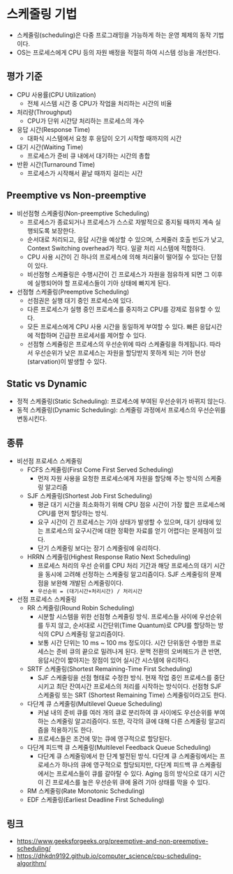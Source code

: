 # 스케줄링 기법
* 스케줄링(scheduling)은 다중 프로그래밍을 가능하게 하는 운영 체제의 동작 기법이다.
* OS는 프로세스에게 CPU 등의 자원 배정을 적절히 하여 시스템 성능을 개선한다.
## 평가 기준
* CPU 사용률(CPU Utilization)
    * 전체 시스템 시간 중 CPU가 작업을 처리하는 시간의 비율
* 처리량(Throughput)
    * CPU가 단위 시간당 처리하는 프로세스의 개수
* 응답 시간(Response Time)
    * 대화식 시스템에서 요청 후 응답이 오기 시작할 때까지의 시간
* 대기 시간(Waiting Time)
    * 프로세스가 준비 큐 내에서 대기하는 시간의 총합
* 반환 시간(Turnaround Time)
    * 프로세스가 시작해서 끝날 때까지 걸리는 시간
## Preemptive vs Non-preemptive
* 비선점형 스케줄링(Non-preemptive Scheduling)
    * 프로세스가 종료되거나 프로세스가 스스로 자발적으로 중지될 때까지 계속 실행되도록 보장한다.
    * 순서대로 처리되고, 응답 시간을 예상할 수 있으며, 스케줄러 호출 빈도가 낮고, Context Switching overhead가 적다. 일괄 처리 시스템에 적합하다.
    * CPU 사용 시간이 긴 하나의 프로세스에 의해 처리율이 떨어질 수 있다는 단점이 있다.
    * 비선점형 스케쥴링은 수행시간이 긴 프로세스가 자원을 점유하게 되면 그 이후에 실행되어야 할 프로세스들이 기아 상태에 빠지게 된다.
* 선점형 스케줄링(Preemptive Scheduling)
    * 선점권은 실행 대기 중인 프로세스에 있다.
    * 다른 프로세스가 실행 중인 프로세스를 중지하고 CPU를 강제로 점유할 수 있다.
    * 모든 프로세스에게 CPU 사용 시간을 동일하게 부여할 수 있다. 빠른 응답시간에 적합하며 긴급한 프로세서를 제어할 수 있다.
    * 선점형 스케쥴링은 프로세스의 우선순위에 따라 스케쥴링을 하게됩니다. 따라서 우선순위가 낮은 프로세스는 자원을 할당받지 못하게 되는 기아 현상(starvation)이 발생할 수 있다.
## Static vs Dynamic
* 정적 스케줄링(Static Scheduling): 프로세스에 부여된 우선순위가 바뀌지 않는다.
* 동적 스케줄링(Dynamic Scheduling): 스케줄링 과정에서 프로세스의 우선순위를 변동시킨다.
## 종류
* 비선점 프로세스 스케줄링
    * FCFS 스케줄링(First Come First Served Scheduling)
        * 먼저 자원 사용을 요청한 프로세스에게 자원을 할당해 주는 방식의 스케줄링 알고리즘
    * SJF 스케줄링(Shortest Job First Scheduling)
        * 평균 대기 시간을 최소화하기 위해 CPU 점유 시간이 가장 짧은 프로세스에 CPU를 먼저 할당하는 방식.
        * 요구 시간이 긴 프로세스는 기아 상태가 발생할 수 있으며, 대기 상태에 있는 프로세스의 요구시간에 대한 정확한 자료를 얻기 어렵다는 문제점이 있다.
        * 단기 스케줄링 보다는 장기 스케줄링에 유리하다.
    * HRRN 스케줄링(Highest Response Ratio Next Scheduling)
        * 프로세스 처리의 우선 순위를 CPU 처리 기간과 해당 프로세스의 대기 시간을 동시에 고려해 선정하는 스케줄링 알고리즘이다. SJF 스케줄링의 문제점을 보완해 개발된 스케줄링이다.
        * ```우선순위 = (대기시간+처리시간) / 처리시간```
* 선점 프로세스 스케줄링
    * RR 스케줄링(Round Robin Scheduling)
        * 시분할 시스템을 위한 선점형 스케줄링 방식. 프로세스들 사이에 우선순위를 두지 않고, 순서대로 시간단위(Time Quantum)로 CPU를 할당하는 방식의 CPU 스케줄링 알고리즘이다.
        * 보통 시간 단위는 10 ms ~ 100 ms 정도이다. 시간 단위동안 수행한 프로세스는 준비 큐의 끝으로 밀려나게 된다. 문맥 전환의 오버헤드가 큰 반면, 응답시간이 짧아지는 장점이 있어 실시간 시스템에 유리하다.
    * SRTF 스케줄링(Shortest Remaining-Time First Scheduling)
        * SJF 스케줄링을 선점 형태로 수정한 방식. 현재 작업 중인 프로세스를 중단시키고 최단 잔여시간 프로세스의 처리를 시작하는 방식이다. 선점형 SJF 스케줄링 또는 SRT (Shortest Remaining Time) 스케줄링이라고도 한다.
    * 다단계 큐 스케줄링(Multilevel Queue Scheduling)
        * 커널 내의 준비 큐를 여러 개의 큐로 분리하여 큐 사이에도 우선순위를 부여하는 스케줄링 알고리즘이다. 또한, 각각의 큐에 대해 다른 스케줄링 알고리즘을 적용하기도 한다.
        * 프로세스들은 조건에 맞는 큐에 영구적으로 할당된다.
    * 다단계 피드백 큐 스케줄링(Multilevel Feedback Queue Scheduling)
        * 다단계 큐 스케줄링에서 한 단계 발전된 방식. 다단계 큐 스케줄링에서는 프로세스가 하나의 큐에 영구적으로 할당되지만, 다단계 피드백 큐 스케줄링에서는 프로세스들이 큐를 갈아탈 수 있다. Aging 등의 방식으로 대기 시간이 긴 프로세스를 높은 우선순위 큐에 올려 기아 상태를 막을 수 있다.
    * RM 스케줄링(Rate Monotonic Scheduling)
    * EDF 스케줄링(Earliest Deadline First Scheduling)
## 링크
* https://www.geeksforgeeks.org/preemptive-and-non-preemptive-scheduling/
* https://dhkdn9192.github.io/computer_science/cpu-scheduling-algorithm/
